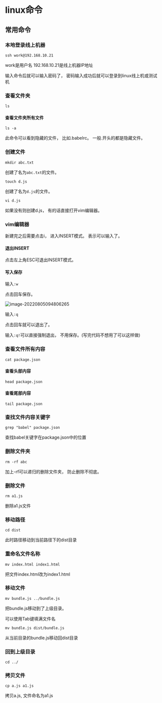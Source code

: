 # linux命令

## 常用命令

### 本地登录线上机器

```
ssh work@192.168.10.21
```

work是用户名  192.168.10.21是线上机器IP地址

输入命令后就可以输入密码了， 密码输入成功后就可以登录到linux线上机或测试机

### 查看文件夹

```
ls
```

#### 查看文件夹所有文件

```
ls -a
```

此命令可以看到隐藏的文件， 比如.babelrc。 一般.开头的都是隐藏文件。

### 创建文件

```
mkdir abc.txt
```

创建了名为`abc.txt`的文件。

```
touch d.js
```

创建了名为`d.js`的文件。

```
vi d.js
```

如果没有则创建d.js， 有的话直接打开vim编辑器。

### vim编辑器

新建完之后需要点击i， 进入INSERT模式。 表示可以输入了。



#### 退出INSERT

点击左上角ESC可退出INSERT模式。

#### 写入保存

输入`:w`



点击回车保存。

![image-20220805094806265](https://blog-picgo-typora.oss-cn-hangzhou.aliyuncs.com/image-20220805094806265.png)

输入`:q`



点击回车就可以退出了。

输入`:q!`可以直接强制退出， 不用保存。(写完代码不想用了可以这样做)

### 查看文件所有内容

```
cat package.json
```

#### 查看头部内容

```
head package.json
```

#### 查看尾部内容

```
tail package.json
```

### 查找文件内容关键字

```
grep "babel" package.json
```

查找babel关键字在package.json中的位置

### 删除文件夹

```
rm -rf abc
```

加上-rf可以递归的删除文件夹， 防止删除不彻底。

### 删除文件

```
rm a1.js
```

删除a1.js文件

### 移动路径

```
cd dist
```

此时路径移动到当前路径下的dist目录

### 重命名文件名称

```
mv index.html index1.html
```

把文件index.html改为index1.html

### 移动文件

```
mv bundle.js ../bundle.js
```

把bundle.js移动到了上级目录。 

可以使用Tab键填满文件名

```
mv bundle.js dist/bundle.js
```

从当前目录的bundle.js移动回dist目录

### 回到上级目录

```
cd ../
```

### 拷贝文件

```
cp a.js a1.js
```

拷贝a.js, 文件命名为a1.js